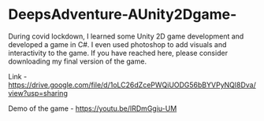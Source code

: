 # DeepsAdventure-AUnity2Dgame-
During covid lockdown, I learned some Unity 2D game development and developed a game in C#. I even used photoshop to add visuals and interactivity to the game. If you have reached here, please consider downloading my final version of the game. 

Link - https://drive.google.com/file/d/1oLC26dZcePWQiUODG56bBYVPyNQl8Dva/view?usp=sharing

Demo of the game - https://youtu.be/IRDmGgiu-UM
